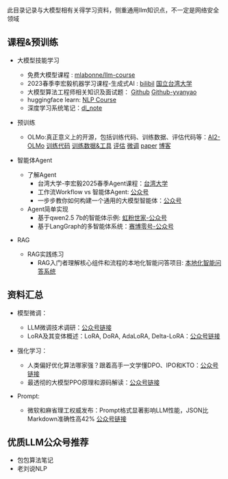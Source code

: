 此目录记录与大模型相有关得学习资料，侧重通用llm知识点，不一定是网络安全领域

## 课程&预训练
- 大模型技能学习
  - 免费大模型课程 : [mlabonne/llm-course](https://github.com/mlabonne/llm-course)
  - 2023春季李宏毅机器学习课程-生成式AI : [bilibil](https://www.bilibili.com/video/BV1NX4y1r7nP/?spm_id_from=333.999.0.0) [国立台湾大学](https://speech.ee.ntu.edu.tw/~hylee/index.php)
  - 大模型算法工程师相关知识及面试题： [Github](https://github.com/wdndev/llm_interview_note/tree/main) [Github-yvanyao](https://yycsu.github.io/)
  - huggingface learn: [NLP Course](https://huggingface.co/learn)
  - 深度学习系统笔记：[dl_note](https://github.com/HarleysZhang/dl_note/tree/main)
- 预训练
  - OLMo:真正意义上的开源，包括训练代码、训练数据、评估代码等：[AI2-OLMo](https://mp.weixin.qq.com/s/uB6jxCWDTJhtFsh9Bc_DYQ) [训练代码](https://github.com/allenai/OLMo) [训练数据&工具](https://github.com/allenai/dolma) [评估](https://github.com/allenai/OLMo-Eval) [微调](https://github.com/allenai/open-instruct) [paper](https://arxiv.org/abs/2402.00838) [博客](https://blog.allenai.org/olmo-open-language-model-87ccfc95f580)

- 智能体Agent
  - 了解Agent
    - 台湾大学-李宏毅2025春季Agent课程：[台湾大学](https://speech.ee.ntu.edu.tw/~hylee/ml/2025-spring.php)
    - 工作流Workflow vs 智能体Agent: [公众号](https://mp.weixin.qq.com/s/--oOMlbeqE98kE_yjksGmw?color_scheme=light)
    - 一步步教你如何构建一个通用的大模型智能体：[公众号](https://mp.weixin.qq.com/s/fjVu-sDaOwz3yj3F_YiU9Q?color_scheme=light)  
  - Agent简单实现
    - 基于qwen2.5 7b的智能体示例: [虹粉世家-公众号](https://mp.weixin.qq.com/s/jaG_RhoyEafufmaD7W0Y1g?color_scheme=light)
    - 基于LangGraph的多智能体系统：[赛博零号-公众号](https://mp.weixin.qq.com/s/SDnaHu3_HYPHMU12Wb3naw?color_scheme=light)
- RAG
  - RAG实践练习
    - RAG入门者理解核心组件和流程的本地化智能问答项目: [ 本地化智能问答系统](https://github.com/weiwill88/Local_Pdf_Chat_RAG/tree/main)

## 资料汇总
- 模型微调：
  - LLM微调技术调研：[公众号链接](https://mp.weixin.qq.com/s/Z0o6sMeHKaKevKJOdDE1sA)
  - LoRA及其变体概述：LoRA, DoRA, AdaLoRA, Delta-LoRA：[公众号链接](https://mp.weixin.qq.com/s/-_JqRklaRI9bD_6QQGKrjg)
- 强化学习：
  - 人类偏好优化算法哪家强？跟着高手一文学懂DPO、IPO和KTO：[公众号链接](https://mp.weixin.qq.com/s/BcWqUN7SSi8q4Tsr7bFmTQ)
  - 最透彻的大模型PPO原理和源码解读：[公众号链接](https://mp.weixin.qq.com/s/F70l-22guVeTukupqQmiFg)

- Prompt:
  - 微软和麻省理工权威发布：Prompt格式显著影响LLM性能，JSON比Markdown准确性高42% [公众号链接](https://mp.weixin.qq.com/s/Do3v_pX8IEaAe7EA1o7ycg)  
  

## 优质LLM公众号推荐
- 包包算法笔记
- 老刘说NLP
